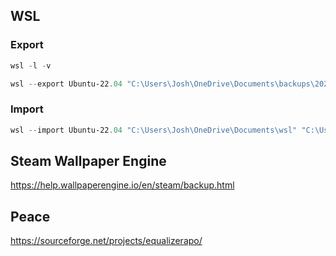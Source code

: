 
## WSL

### Export

``` PowerShell
wsl -l -v
```

``` PowerShell
wsl --export Ubuntu-22.04 "C:\Users\Josh\OneDrive\Documents\backups\2025 PC\Ubuntu-22.04.tar"
```

### Import

``` PowerShell
wsl --import Ubuntu-22.04 "C:\Users\Josh\OneDrive\Documents\wsl" "C:\Users\Josh\OneDrive\Documents\backups\2025 PC\Ubuntu-22.04.tar"
```


## Steam Wallpaper Engine

https://help.wallpaperengine.io/en/steam/backup.html


## Peace

https://sourceforge.net/projects/equalizerapo/